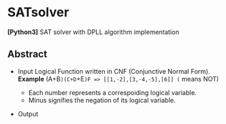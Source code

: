 # SATsolver
**[Python3]** SAT solver with DPLL algorithm implementation

## Abstract
- Input
  Logical Function written in CNF (Conjunctive Normal Form).  
  **Example** (A+B`)(C+D`+E`)F => [[1,-2],[3,-4,-5],[6]] (` means NOT)
  - Each number represents a correspoiding logical variable.
  - Minus signifies the negation of its logical variable.
  
- Output
